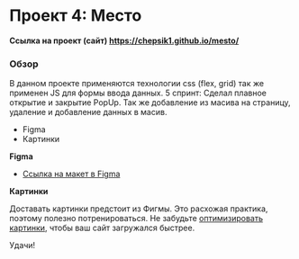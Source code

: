 # Проект 4: Место 
 **Ссылка на проект (сайт) https://chepsik1.github.io/mesto/**
 
### Обзор
В данном проекте применяются технологии css (flex, grid) так же применен JS для формы ввода данных.
5 спринт:
Сделал плавное открытие и закрытие PopUp. Так же добавление из масива на страницу, удаление и добавление данных в масив.

* Figma
* Картинки

**Figma**

* [Ссылка на макет в Figma](https://www.figma.com/file/StZjf8HnoeLdiXS7dYrLAh/JavaScript.-Sprint-4)

**Картинки**

Доставать картинки предстоит из Фигмы. Это расхожая практика, поэтому полезно потренироваться.
Не забудьте [оптимизировать картинки](https://tinypng.com/), чтобы ваш сайт загружался быстрее.

Удачи!
